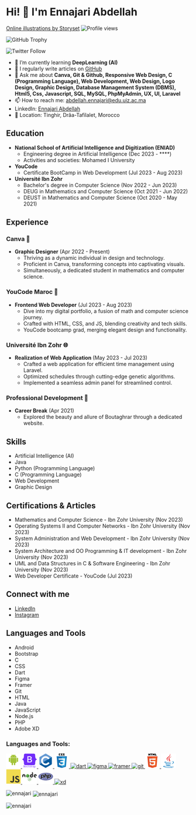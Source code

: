 # Hi! 👋 I'm Ennajari Abdellah
<a href="https://storyset.com/online">Online illustrations by Storyset</a>
![Profile views](https://komarev.com/ghpvc/?username=ennajari&label=Profile%20views&color=0e75b6&style=flat)

![GitHub Trophy](https://github-profile-trophy.vercel.app/?username=ennajari)

![Twitter Follow](https://img.shields.io/twitter/follow/aennajari25?logo=twitter&style=for-the-badge)

- 🌱 I’m currently learning **DeepLearning (AI)**
- 📝 I regularly write articles on [GitHub](https://github.com/ennajari)
- 💬 Ask me about **Canva, Git & Github, Responsive Web Design, C (Programming Language), Web Development, Web Design, Logo Design, Graphic Design, Database Management System (DBMS), Html5, Css, Javascript, SQL, MySQL, PhpMyAdmin, UX, UI, Laravel**
- 📫 How to reach me: abdellah.ennajari@edu.uiz.ac.ma
- LinkedIn: [Ennajari Abdellah](https://www.linkedin.com/in/ennajari-abdellah/)
- 📍 Location: Tinghir, Drâa-Tafilalet, Morocco

## Education
- **National School of Artificial Intelligence and Digitization (ENIAD)**
  - Engineering degree in Artificial Intelligence (Dec 2023 - ****)
  - Activities and societies: Mohamed I University
- **YouCode**
  - Certificate BootCamp in Web Development (Jul 2023 - Aug 2023)
- **Université Ibn Zohr**
  - Bachelor's degree in Computer Science (Nov 2022 - Jun 2023)
  - DEUG in Mathematics and Computer Science (Oct 2021 - Jun 2022)
  - DEUST in Mathematics and Computer Science (Oct 2020 - May 2021)

## Experience
### Canva 🎨
- **Graphic Designer** (Apr 2022 - Present)
  - Thriving as a dynamic individual in design and technology.
  - Proficient in Canva, transforming concepts into captivating visuals.
  - Simultaneously, a dedicated student in mathematics and computer science.
  
### YouCode Maroc 🚀
- **Frontend Web Developer** (Jul 2023 - Aug 2023)
  - Dive into my digital portfolio, a fusion of math and computer science journey.
  - Crafted with HTML, CSS, and JS, blending creativity and tech skills.
  - YouCode bootcamp grad, merging elegant design and functionality.
  
### Université Ibn Zohr 🌐
- **Realization of Web Application** (May 2023 - Jul 2023)
  - Crafted a web application for efficient time management using Laravel.
  - Optimized schedules through cutting-edge genetic algorithms.
  - Implemented a seamless admin panel for streamlined control.
  
### Professional Development 💼
- **Career Break** (Apr 2021)
  - Explored the beauty and allure of Boutaghrar through a dedicated website.

## Skills
- Artificial Intelligence (AI)
- Java
- Python (Programming Language)
- C (Programming Language)
- Web Development
- Graphic Design

## Certifications & Articles
- Mathematics and Computer Science - Ibn Zohr University (Nov 2023)
- Operating Systems II and Computer Networks - Ibn Zohr University (Nov 2023)
- System Administration and Web Development - Ibn Zohr University (Nov 2023)
- System Architecture and OO Programming & IT development - Ibn Zohr University (Nov 2023)
- UML and Data Structures in C & Software Engineering - Ibn Zohr University (Nov 2023)
- Web Developer Certificate - YouCode (Jul 2023)

## Connect with me
- [LinkedIn](https://www.linkedin.com/in/ennajari-abdellah)
- [Instagram](https://instagram.com/@abdellah_ennajarii)

## Languages and Tools
- Android
- Bootstrap
- C
- CSS
- Dart
- Figma
- Framer
- Git
- HTML
- Java
- JavaScript
- Node.js
- PHP
- Adobe XD

<h3 align="left">Languages and Tools:</h3>
<p align="left"> <a href="https://developer.android.com" target="_blank" rel="noreferrer"> <img src="https://raw.githubusercontent.com/devicons/devicon/master/icons/android/android-original-wordmark.svg" alt="android" width="40" height="40"/> </a> <a href="https://getbootstrap.com" target="_blank" rel="noreferrer"> <img src="https://raw.githubusercontent.com/devicons/devicon/master/icons/bootstrap/bootstrap-plain-wordmark.svg" alt="bootstrap" width="40" height="40"/> </a> <a href="https://www.cprogramming.com/" target="_blank" rel="noreferrer"> <img src="https://raw.githubusercontent.com/devicons/devicon/master/icons/c/c-original.svg" alt="c" width="40" height="40"/> </a> <a href="https://www.w3schools.com/css/" target="_blank" rel="noreferrer"> <img src="https://raw.githubusercontent.com/devicons/devicon/master/icons/css3/css3-original-wordmark.svg" alt="css3" width="40" height="40"/> </a> <a href="https://dart.dev" target="_blank" rel="noreferrer"> <img src="https://www.vectorlogo.zone/logos/dartlang/dartlang-icon.svg" alt="dart" width="40" height="40"/> </a> <a href="https://www.figma.com/" target="_blank" rel="noreferrer"> <img src="https://www.vectorlogo.zone/logos/figma/figma-icon.svg" alt="figma" width="40" height="40"/> </a> <a href="https://www.framer.com/" target="_blank" rel="noreferrer"> <img src="https://www.vectorlogo.zone/logos/framer/framer-icon.svg" alt="framer" width="40" height="40"/> </a> <a href="https://git-scm.com/" target="_blank" rel="noreferrer"> <img src="https://www.vectorlogo.zone/logos/git-scm/git-scm-icon.svg" alt="git" width="40" height="40"/> </a> <a href="https://www.w3.org/html/" target="_blank" rel="noreferrer"> <img src="https://raw.githubusercontent.com/devicons/devicon/master/icons/html5/html5-original-wordmark.svg" alt="html5" width="40" height="40"/> </a> <a href="https://www.java.com" target="_blank" rel="noreferrer"> <img src="https://raw.githubusercontent.com/devicons/devicon/master/icons/java/java-original.svg" alt="java" width="40" height="40"/> </a> <a href="https://developer.mozilla.org/en-US/docs/Web/JavaScript" target="_blank" rel="noreferrer"> <img src="https://raw.githubusercontent.com/devicons/devicon/master/icons/javascript/javascript-original.svg" alt="javascript" width="40" height="40"/> </a> <a href="https://nodejs.org" target="_blank" rel="noreferrer"> <img src="https://raw.githubusercontent.com/devicons/devicon/master/icons/nodejs/nodejs-original-wordmark.svg" alt="nodejs" width="40" height="40"/> </a> <a href="https://www.php.net" target="_blank" rel="noreferrer"> <img src="https://raw.githubusercontent.com/devicons/devicon/master/icons/php/php-original.svg" alt="php" width="40" height="40"/> </a> <a href="https://www.adobe.com/products/xd.html" target="_blank" rel="noreferrer"> <img src="https://cdn.worldvectorlogo.com/logos/adobe-xd.svg" alt="xd" width="40" height="40"/> </a> </p>

<p><img align="left" src="https://github-readme-stats.vercel.app/api/top-langs?username=ennajari&show_icons=true&locale=en&layout=compact" alt="ennajari" /></p>

<p>&nbsp;<img align="center" src="https://github-readme-stats.vercel.app/api?username=ennajari&show_icons=true&locale=en" alt="ennajari" /></p>

<p><img align="center" src="https://github-readme-streak-stats.herokuapp.com/?user=ennajari&" alt="ennajari" /></p>
